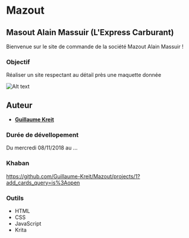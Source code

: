 # Mazout

## Masout Alain Massuir (L'Express Carburant)

 Bienvenue sur le site de commande de la société Mazout Alain Massuir !
 
### Objectif

Réaliser un site respectant au détail près une maquette donnée

![Alt text](file:///home/user/Pictures/Maquette.png)

## Auteur

* [**Guillaume Kreit**](https://github.com/Guillaume-Kreit)

### Durée de dévellopement

Du mercredi 08/11/2018 au ...

### Khaban

https://github.com/Guillaume-Kreit/Mazout/projects/1?add_cards_query=is%3Aopen

### Outils 

* HTML
* CSS
* JavaScript
* Krita
